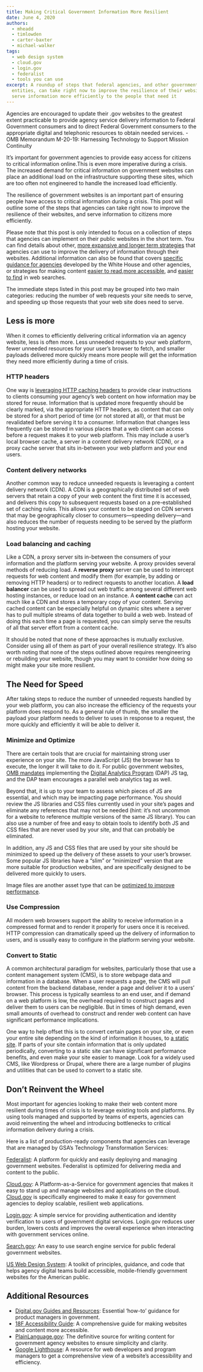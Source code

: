 ```yaml
---
title: Making Critical Government Information More Resilient
date: June 4, 2020
authors:
  - mheadd
  - timlowden
  - carter-baxter
  - michael-walker
tags:
  - web design system
  - cloud.gov
  - login.gov
  - federalist
  - tools you can use
excerpt: A roundup of steps that federal agencies, and other government
  entities, can take right now to improve the resilience of their websites and
  serve information more efficiently to the people that need it
---
```


<div class="testimonial-blockquote">
  Agencies are encouraged to update their .gov websites to the greatest extent practicable to provide agency service delivery information to Federal Government consumers and to direct Federal Government consumers to the appropriate digital and telephonic resources to obtain needed services.
    <span>- OMB Memorandum M-20-19: Harnessing Technology to Support Mission Continuity
</span>
</div>

It’s important for government agencies to provide easy access for citizens to critical information online.This is even more imperative during a crisis. The increased demand for critical information on government websites can place an additional load on the infrastructure supporting these sites, which are too often not engineered to handle the increased load efficiently.

The resilience of government websites is an important part of ensuring people have access to critical information during a crisis. This post will outline some of the steps that agencies can take right now to improve the resilience of their websites, and serve information to citizens more efficiently.

Please note that this post is only intended to focus on a collection of steps that agencies can implement on their public websites in the short term. You can find details about other, [more expansive and longer term strategies](https://18f.gsa.gov/2019/02/07/the-cloud-is-not-a-virtue/) that agencies can use to improve the delivery of information through their websites. Additional information can also be found that covers [specific guidance for agencies](https://digital.gov/resources/coronavirus-covid19-guidance-for-us-government/) developed by the White House and other agencies, or strategies for making content [easier to read](https://plainlanguage.gov/),[more accessible](https://digital.gov/topics/accessibility/), and [easier to find](https://developers.google.com/search/docs/data-types/special-announcements) in web searches.

The immediate steps listed in this post may be grouped into two main categories: reducing the number of web requests your site needs to serve, and speeding up those requests that your web site does need to serve.

## Less is more

When it comes to efficiently delivering critical information via an agency website, less is often more. Less unneeded requests to your web platform, fewer unneeded resources for your user’s browser to fetch, and smaller payloads delivered more quickly means more people will get the information they need more efficiently during a time of crisis.

### HTTP headers

One way is [leveraging HTTP caching headers](https://developer.mozilla.org/en-US/docs/Web/HTTP/Caching) to provide clear instructions to clients consuming your agency’s web content on how information may be stored for reuse. Information that is updated more frequently should be clearly marked, via the appropriate HTTP headers, as content that can only be stored for a short period of time (or not stored at all), or that must be revalidated before serving it to a consumer. Information that changes less frequently can be stored in various places that a web client can access before a request makes it to your web platform. This may include a user’s local browser cache, a server in a content delivery network (CDN), or a proxy cache server that sits in-between your web platform and your end users.

### Content delivery networks

Another common way to reduce unneeded requests is leveraging a content delivery network (CDN). A CDN is a geographically distributed set of web servers that retain a copy of your web content the first time it is accessed, and delivers this copy to subsequent requests based on a pre-established set of caching rules. This allows your content to be staged on CDN servers that may be geographically closer to consumers—speeding delivery—and also reduces the number of requests needing to be served by the platform hosting your website.

### Load balancing and caching

Like a CDN, a proxy server sits in-between the consumers of your information and the platform serving your website. A proxy provides several methods of reducing load. A **reverse proxy** server can be used to intercept requests for web content and modify them (for example, by adding or removing HTTP headers) or to redirect requests to another location. A **load balancer** can be used to spread out web traffic among several different web hosting instances, or reduce load on an instance. A **content cache** can act much like a CDN and stores a temporary copy of your content. Serving cached content can be especially helpful on dynamic sites where a server has to pull multiple streams of data together to build a web web. Instead of doing this each time a page is requested, you can simply serve the results of all that server effort from a content cache.

It should be noted that none of these approaches is mutually exclusive. Consider using all of them as part of your overall resilience strategy. It’s also worth noting that none of the steps outlined above requires reengineering or rebuilding your website, though you may want to consider how doing so might make your site more resilient.

## The Need for Speed

After taking steps to reduce the number of unneeded requests handled by your web platform, you can also increase the efficiency of the requests your platform does respond to. As a general rule of thumb, the smaller the payload your platform needs to deliver to uses in response to a request, the more quickly and efficiently it will be able to deliver it.

### Minimize and Optimize

There are certain tools that are crucial for maintaining strong user experience on your site. The more JavaScript (JS) the browser has to execute, the longer it will take to do it. For public government websites, [OMB mandates](https://www.whitehouse.gov/sites/whitehouse.gov/files/omb/memoranda/2017/m-17-06.pdf) implementing the [Digital Analytics Program](https://digital.gov/guides/dap/) (DAP) JS tag, and the DAP team encourages a parallel web analytics tag as well.

Beyond that, it is up to your team to assess which pieces of JS are essential, and which may be impacting page performance. You should review the JS libraries and CSS files currently used in your site’s pages and eliminate any references that may not be needed (hint: it’s not uncommon for a website to reference multiple versions of the same JS library). You can also use a number of free and easy to obtain tools to identify both JS and CSS files that are never used by your site, and that can probably be eliminated.

In addition, any JS and CSS files that are used by your site should be minimized to speed up the delivery of these assets to your user’s browser. Some popular JS libraries have a “slim” or “minimized” version that are more suitable for production websites, and are specifically designed to be delivered more quickly to users.

Image files are another asset type that can be [optimized to improve performance](https://developers.google.com/web/tools/lighthouse/audits/optimize-images).

### Use Compression

All modern web browsers support the ability to receive information in a compressed format and to render it properly for users once it is received. HTTP compression can dramatically speed up the delivery of information to users, and is usually easy to configure in the platform serving your website.

### Convert to Static

A common architectural paradigm for websites, particularly those that use a content management system (CMS), is to store webpage data and information in a database. When a user requests a page, the CMS will pull content from the backend database, render a page and deliver it to a users’ browser. This process is typically seamless to an end user, and if demand on a web platform is low, the overhead required to construct pages and deliver them to users can be negligible. But in times of high demand, even small amounts of overhead to construct and render web content can have significant performance implications.

One way to help offset this is to convert certain pages on your site, or even your entire site depending on the kind of information it houses, to [a static site](https://cloud.gov/docs/deployment/static/). If parts of your site contain information that is only updated periodically, converting to a static site can have significant performance benefits, and even make your site easier to manage. Look for a widely used CMS, like Wordpress or Drupal, where there are a large number of plugins and utilities that can be used to convert to a static site.

## Don’t Reinvent the Wheel

Most important for agencies looking to make their web content more resilient during times of crisis is to leverage existing tools and platforms. By using tools managed and supported by teams of experts, agencies can avoid reinventing the wheel and introducing bottlenecks to critical information delivery during a crisis.

Here is a list of production-ready components that agencies can leverage that are managed by GSA’s Technology Transformation Services:

[Federalist](https://federalist.18f.gov/): A platform for quickly and easily deploying and managing government websites. Federalist is optimized for delivering media and content to the public.

[Cloud.gov](http://cloud.gov/): A Platform-as-a-Service for government agencies that makes it easy to stand up and manage websites and applications on the cloud. [Cloud.gov](http://cloud.gov/) is specifically engineered to make it easy for government agencies to deploy scalable, resilient web applications.

[Login.gov](https://login.gov/): A simple service for providing authentication and identity verification to users of government digital services. Login.gov reduces user burden, lowers costs and improves the overall experience when interacting with government services online.

[Search.gov](https://search.gov/): An easy to use search engine service for public federal government websites.

[US Web Design System](https://designsystem.digital.gov/): A toolkit of principles, guidance, and code that helps agency digital teams build accessible, mobile-friendly government websites for the American public.

## Additional Resources

* [Digital.gov Guides and Resources](https://digital.gov/resources/): Essential ‘how-to’ guidance for product managers in government.
* [18F Accessibility Guide](https://accessibility.18f.gov/): A comprehensive guide for making websites and content more accessible.
* [PlainLanguage.gov](https://www.plainlanguage.gov/): The definitive source for writing content for government agency websites to ensure simplicity and clarity.
* [Google Lighthouse](https://developers.google.com/web/tools/lighthouse/): A resource for web developers and program managers to get a comprehensive view of a website’s accessibility and efficiency.
